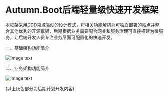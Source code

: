 # Autumn.Boot后端轻量级快速开发框架
本框架采用DDD领域驱动的设计模式，将相关功能解耦为可独立部署的站点并整合其他优秀的开源框架，后期根据业务需要配合网关和服务治理可直接搭建为微服务，让后端开发人员专注业务层面可配置化的快速开发。

一、基础架构功能简介

![Image text](https://github.com/rockmyid/autumn.api/blob/master/Autumn.Api/wwwroot/img/Autumn1.jpg)

二、业务架构功能简介

![Image text](https://github.com/rockmyid/autumn.api/blob/master/Autumn.Api/wwwroot/img/Autumn2.jpg)

(以上灰色部分为后期计划开发内容)
